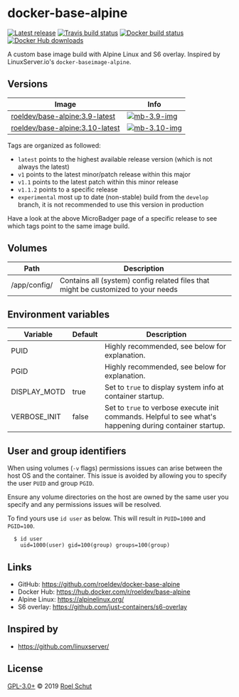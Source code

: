 docker-base-alpine
==================

[![Latest release][latest-release-img]][latest-release-url]
[![Travis build status][travis-build-img]][travis-build-url]
[![Docker build status][docker-build-img]][docker-build-url]
[![Docker Hub downloads][docker-pulls-img]][docker-pulls-url]

[latest-release-img]: https://img.shields.io/github/release/roeldev/docker-base-alpine.svg?label=latest
[latest-release-url]: https://github.com/roeldev/docker-base-alpine/releases
[travis-build-img]: https://img.shields.io/travis/roeldev/docker-base-alpine.svg
[travis-build-url]: https://travis-ci.org/roeldev/docker-base-alpine
[docker-build-img]: https://img.shields.io/docker/cloud/build/roeldev/base-alpine.svg
[docker-build-url]: https://hub.docker.com/r/roeldev/base-alpine
[docker-pulls-img]: https://img.shields.io/docker/pulls/roeldev/base-alpine.svg
[docker-pulls-url]: https://hub.docker.com/r/roeldev/base-alpine


A custom base image build with Alpine Linux and S6 overlay. Inspired by LinuxServer.io's `docker-baseimage-alpine`.


## Versions

| Image | Info |
|-------|------|
| [roeldev/base-alpine:3.9-latest][docker-tags-url] | [![mb-3.9-img]][mb-3.9-url]
| [roeldev/base-alpine:3.10-latest][docker-tags-url] | [![mb-3.10-img]][mb-3.10-url]

[docker-tags-url]: https://hub.docker.com/r/roeldev/base-alpine/tags
[mb-3.9-img]: https://images.microbadger.com/badges/image/roeldev/base-alpine:3.9-latest.svg
[mb-3.9-url]: https://microbadger.com/images/roeldev/base-alpine:3.9-latest
[mb-3.10-img]: https://images.microbadger.com/badges/image/roeldev/base-alpine:3.10-latest.svg
[mb-3.10-url]: https://microbadger.com/images/roeldev/base-alpine:3.10-latest

Tags are organized as followed:
- `latest` points to the highest available release version (which is not always the latest)
- `v1` points to the latest minor/patch release within this major 
- `v1.1` points to the latest patch within this minor release
- `v1.1.2` points to a specific release
- `experimental` most up to date (non-stable) build from the `develop` branch, it is not recommended to use this 
version in production

Have a look at the above MicroBadger page of a specific release to see which tags point to the same image build.


## Volumes

| Path | Description |
|------|-------------|
| /app/config/ | Contains all (system) config related files that might be customized to your needs


## Environment variables

| Variable | Default | Description |
|----------|---------|-------------|
| PUID | | Highly recommended, see below for explanation.
| PGID | | Highly recommended, see below for explanation.
| DISPLAY_MOTD | true | Set to `true` to display system info at container startup.
| VERBOSE_INIT | false | Set to `true` to verbose execute init commands. Helpful to see what's happening during container startup.


## User and group identifiers
When using volumes (`-v` flags) permissions issues can arise between the host OS and the container. This issue is avoided by allowing you to specify the user `PUID` and group `PGID`.

Ensure any volume directories on the host are owned by the same user you specify and any permissions issues will be resolved.

To find yours use `id user` as below. This will result in `PUID=1000` and `PGID=100`.

```
  $ id user
    uid=1000(user) gid=100(group) groups=100(group)
```


## Links
- GitHub: https://github.com/roeldev/docker-base-alpine
- Docker Hub: https://hub.docker.com/r/roeldev/base-alpine
- Alpine Linux: https://alpinelinux.org/
- S6 overlay: https://github.com/just-containers/s6-overlay

## Inspired by
- https://github.com/linuxserver/

## License
[GPL-3.0+](LICENSE) © 2019 [Roel Schut](https://roelschut.nl)
